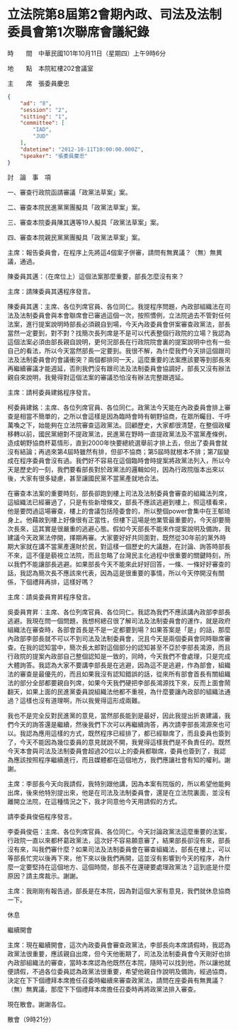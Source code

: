 # 立法院第8屆第2會期內政、司法及法制委員會第1次聯席會議紀錄

時　　間　中華民國101年10月11日（星期四）上午9時6分

地　　點　本院紅樓202會議室

主　　席　張委員慶忠

```json
{
    "ad": "8",
    "session": "2",
    "sitting": "1",
    "committee": [
        "IAD",
        "JUD"
    ],
    "datetime": "2012-10-11T10:00:00.000Z",
    "speaker": "張委員慶忠"
}

```


討　論　事　項


一、審查行政院函請審議「政黨法草案」案。


二、審查本院民進黨黨團擬具「政黨法草案」案。


三、審查本院委員陳其邁等19人擬具「政黨法草案」案。


四、審查本院親民黨黨團擬具「政黨法草案」案。


主席：報告委員會，在程序上先將這4個案子併審，請問有無異議？（無）無異議，通過。


陳委員其邁：（在席位上）這個法案那麼重要，部長怎麼沒有來？


主席：請陳委員其邁程序發言。


陳委員其邁：主席、各位列席官員、各位同仁。我提程序問題，內政部組織法在司法及法制委員會與本會聯席會已審過這個一次，按照慣例，立法院過去不管對任何法案，進行提案說明時部長必須親自到場，今天內政委員會併案審查政黨法，部長當然一定要到，對不對？找簡次長列席是不是可以代表整個行政院的立場？我認為這個法案必須由部長親自說明，更何況部長在行政院院會裏的提案說明中也有一些自己的看法，所以今天當然部長一定要到。我很不解，為什麼我們今天排這個跟司法及法制委員會的會議衝突？兩個都排同一天，這麼重要的法案應該要等到部長來再繼續審議才能週延，否則我們沒有跟司法及法制委員會協調好，部長又沒有辦法親自來說明，我覺得對這個法案的審議恐怕沒有辦法完整跟週延。


主席：請柯委員建銘程序發言。


柯委員建銘：主席、各位列席官員、各位同仁。政黨法今天能在內政委員會排上審查是相當不簡單的，之所以會這樣是因為臨時會時有朝野協商，在眾所矚目、千呼萬喚之下，始能夠在立法院審查這政黨法。回顧歷史，大家都很清楚，在整個政權移轉以前，國民黨絕對不提政黨法，民進黨在野時一直提政黨法及不當黨產條例，造成朝野協商杯葛情形，直到2000年快要總統選舉前才排上去，但出了委員會就沒有結論；再過來第4屆時雖然有排，但卻不協商；第5屆時就根本不排；第7屆變成在程序委員會沒有過。我們好不容易在這個臨時會時提案將政黨法列入，所以今天是歷史的一刻，我們要看部長對於政黨法的邏輯如何，因為行政院版本出來以後，大家有很多疑慮，甚至讓國民黨不當黨產就地合法。


在審查本法案的重要時刻，部長卻跑到樓上司法及法制委員會審查的組織法列席，這組織法已經審過了，只是有些新增條文，部長不應該逃避到樓上，照這樣看來，他是要閃過這場審查，樓上的會議包括陸委會的，所以整個power會集中在王郁琦身上。他藉故到樓上好像很有正當性，但樓下這場是他業管最重要的，今天卻要簡次長來，這其實是很嚴重的逃避心態。假如今天部長不能來作提案說明及備詢，我建議今天政黨法停開，擇期再審。大家要好好共同面對，既然從30年前的黨外時期大家就在講不當黨產還財於民，對這樣一個歷史的大議題，在討論、詢答時部長不來，這不僅是藐視立法院，而且忽略了台灣民主化過程中很重要的關鍵時刻，所以我們不能讓部長逃避。如果部長今天不能來此好好回答，一條、一條好好審查的話，我認為簡次長不應該來代表，因為這是很重要的事情，所以今天停開沒有關係，下個禮拜再排，這樣好嗎？


主席：請吳委員育昇程序發言。


吳委員育昇：主席、各位列席官員、各位同仁。我認為我們不應該講內政部李部長逃避。我現在問一個問題，我想柯總召很了解司法及法制委員會的運作，就是政府組織法在審查時，各部會首長是不是一定都要到場？如果答案是「是」的話，那麼內政部李部長就不可以不到司法及法制委員會，況且今天是兩個委員會同時聯席審查。在我的認知當中，簡次長太郎對這個部分的認知甚至不亞於李部長鴻源，而且行政院的提案內政部自己整個認知是一致的，同時，今天我們不會處理，只是完成大體詢答。我認為大家不要講李部長是在逃避，因為這不是逃避，作為部會，組織法的審查是最優先的，而且如果我沒有認知錯誤的話，從來所有部會首長有關組織法的部分全部都要親自列席，如果今天我們硬把李部長鴻源找下來，反而上面會鬧翻天，如果上面的民進黨委員說組織法他都不重視，為什麼要讓內政部的組織法通過？這樣也沒有道理啊，所以我覺得這形成兩難。


我也不是完全反對民進黨的意見，當然部長能到是最好，因此我提出折衷建議，我們今天的詢答還是繼續，然後我們下次可以再繼續詢答，再次請李部長鴻源來也可以。我認為應用這樣的方式，既然程序已經排了，都已經聯席了，而且委員也簽到了，今天不能因為幾位委員的意見就說不開，我覺得這樣我們是不負責任的。既然今天本會與司法及法制委員會超過20位以上的委員都聯席，委員也簽到了，我認為應該按照程序繼續進行，而且媒體都在這個地方，我們應讓社會有知的權利。謝謝。


主席：李部長今天向我請假，我特別跟他講，因為本案有院版的，所以希望他能夠出席，後來他特別提出來，他是在司法及法制委員會，還是在立法院裏面，並沒有離開立法院，在這種情況之下，我才同意他今天用請假的方式。


請李委員俊俋程序發言。


李委員俊俋：主席、各位列席官員、各位同仁。今天討論政黨法這麼重要的法案，行政院一直以來都杯葛政黨法，這次好不容易願意審了，結果部長卻沒有來，部長沒有來，叫我們審什麼？如果司法及法制委員會在審查組織法，部長在樓上，可以等部長忙完以後再下來，他下來以後我們再開，這並沒有影響到今天的程序，為什麼一定要堅持在這個地方、這個時間，部長不在還硬要處理政黨法？這到底是什麼原因？請主席裁示。謝謝。


主席：我剛剛有報告過，部長是在本院，因為對這個大家有意見，我們就休息協商一下。


休息


繼續開會


主席：現在繼續開會，這次內政委員會審查政黨法，李部長向本席請假時，我認為政黨法很重要，應該親自出席，但今天他衝期了，司法及法制委員會今天剛好也排內政部組織法的審查，當時本席認為他既然在本院，隨時可以找到他，所以讓他就便請假，不過各位委員認為政黨法很重要，希望他親自作說明及備詢，經過協商，決定在下下個禮拜本席擔任召委時繼續來審查政黨法，請問在座委員有無異議？（無）無異議，那麼下下個禮拜本席擔任召委時再將政黨法排入審查。


現在散會。謝謝各位。


散會（9時21分）





